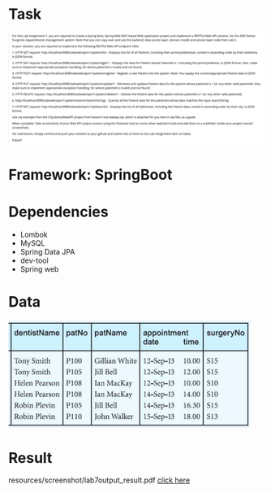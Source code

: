 # Task
![img.png](img.png)

# Framework: SpringBoot

# Dependencies
- Lombok
- MySQL
- Spring Data JPA
- dev-tool
- Spring web

# Data
![img_1.png](img_1.png)

# Result
resources/screenshot/lab7output_result.pdf
[click here](https://github.com/sophearyrin-dev/cs489-appsd/blob/main/labsolutions/lab7/src/main/resources/screenshot/lab7output_result.pdf)
